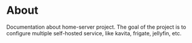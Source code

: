 # About

Documentation about home-server project. The goal of the project is to configure multiple
self-hosted service, like kavita, frigate, jellyfin, etc.
